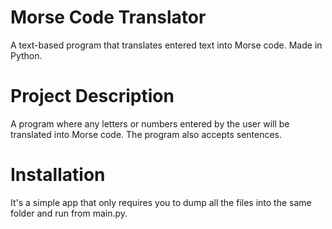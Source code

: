 # Morse Code Translator
A text-based program that translates entered text into Morse code. Made in Python.

# Project Description
A program where any letters or numbers entered by the user will be translated into Morse code. The program also accepts sentences.

# Installation
It's a simple app that only requires you to dump all the files into the same folder and run from main.py.
